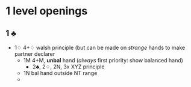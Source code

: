 # 1 level openings


## 1 ♣

* 1♢ 4+♢ walsh principle (but can be made on _strange_ hands to make partner declarer
  * 1M 4+M, **unbal** hand (_always_ first priority: show balanced hand)
    * 2♣, 2♢, 2N, 3x XYZ principle
  * 1N bal hand outside NT range
  * 
